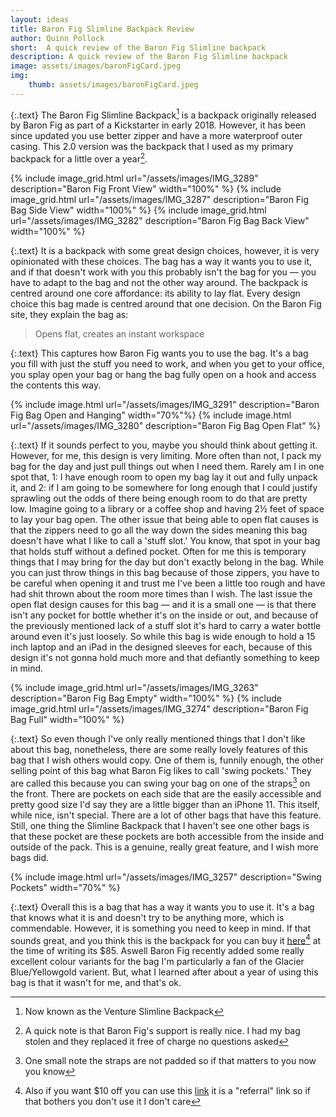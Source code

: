 ```yaml
---
layout: ideas
title: Baron Fig Slimline Backpack Review
author: Quinn Pollock
short:  A quick review of the Baron Fig Slimline backpack
description: A quick review of the Baron Fig Slimline backpack
image: assets/images/baronFigCard.jpeg 
img:
    thumb: assets/images/baronFigCard.jpeg
---
```


 {:.text}
 The Baron Fig Slimline Backpack[^1] is a backpack originally released by Baron Fig as part of a Kickstarter in early 2018. However, it has been since updated you use better zipper and have a more waterproof outer casing. This 2.0 version was the backpack that I used as my primary backpack for a little over a year[^stole].

<div class="image-grid-3">
{% include image_grid.html url="/assets/images/IMG_3289" description="Baron Fig Front View" width="100%" %}
{% include image_grid.html url="/assets/images/IMG_3287" description="Baron Fig Bag Side View" width="100%" %}
{% include image_grid.html url="/assets/images/IMG_3282" description="Baron Fig Bag Back View" width="100%" %}
</div>

{:.text}
 It is a backpack with some great design choices, however, it is very opinionated with these choices. The bag has a way it wants you to use it, and if that doesn't work with you this probably isn't the bag for you — you have to adapt to the bag and not the other way around. The backpack is centred around one core affordance: its ability to lay flat. Every design choice this bag made is centred around that one decision. On the Baron Fig site, they explain the bag as:
 > Opens flat, creates an instant workspace

 {:.text}
 This captures how Baron Fig wants you to use the bag. It's a bag you fill with just the stuff you need to work, and when you get to your office, you splay open your bag or hang the bag fully open on a hook and access the contents this way.


{% include image.html url="/assets/images/IMG_3291" description="Baron Fig Bag Open and Hanging" width="70%"%}
{% include image.html url="/assets/images/IMG_3280" description="Baron Fig Bag Open Flat" %}

{:.text}
 If it sounds perfect to you, maybe you should think about getting it. However, for me, this design is very limiting. More often than not, I pack my bag for the day and just pull things out when I need them. Rarely am I in one spot that, 1: I have enough room to open my bag lay it out and fully unpack it, and 2: if I am going to be somewhere for long enough that I could justify sprawling out the odds of there being enough room to do that are pretty low. Imagine going to a library or a coffee shop and having 2½ feet of space to lay your bag open. The other issue that being able to open flat causes is that the zippers need to go all the way down the sides meaning this bag doesn't have what I like to call a 'stuff slot.' You know, that spot in your bag that holds stuff without a defined pocket. Often for me this is temporary things that I may bring for the day but don't exactly belong in the bag. While you can just throw things in this bag because of those zippers, you have to be careful when opening it and trust me I've been a little too rough and have had shit thrown about the room more times than I wish. The last issue the open flat design causes for this bag — and it is a small one — is that there isn't any pocket for bottle whether it's on the inside or out, and because of the previously mentioned lack of a stuff slot it's hard to carry a water bottle around even it's just loosely. So while this bag is wide enough to hold a 15 inch laptop and an iPad in the designed sleeves for each, because of this design it's not gonna hold much more and that defiantly something to keep in mind.

 <div class="image-grid-2">
{% include image_grid.html url="/assets/images/IMG_3263" description="Baron Fig Bag Empty" width="100%" %}
{% include image_grid.html url="/assets/images/IMG_3274" description="Baron Fig Bag Full" width="100%" %}
 </div>

 {:.text}
 So even though I've only really mentioned things that I don't like about this bag, nonetheless, there are some really lovely features of this bag that I wish others would copy. One of them is, funnily enough, the other selling point of this bag what Baron Fig likes to call 'swing pockets.' They are called this because you can swing your bag on one of the straps[^2] on the front. There are pockets on each side that are the easily accessible and pretty good size I'd say they are a little bigger than an iPhone 11. This itself, while nice, isn't special. There are a lot of other bags that have this feature. Still, one thing the Slimline Backpack that I haven't see one other bags is that these pocket are these pockets are both accessible from the inside and outside of the pack. This is a genuine, really great feature, and I wish more bags did.

{% include image.html url="/assets/images/IMG_3257" description="Swing Pockets" width="70%" %}

 {:.text}
 Overall this is a bag that has a way it wants you to use it. It's a bag that knows what it is and doesn't try to be anything more, which is commendable. However, it is something you need to keep in mind. If that sounds great, and you think this is the backpack for you can buy it [here][bag][^3] at the time of writing its $85. Aswell Baron Fig recently added some really excellent colour variants for the bag I'm particularly a fan of the Glacier Blue/Yellowgold varient. But, what I learned after about a year of using this bag is that it wasn't for me, and that's ok.

 [^1]: Now known as the Venture Slimline Backpack
 [^2]: One small note the straps are not padded so if that matters to you now you know
 [^3]: Also if you want $10 off you can use this [link](http://baronfig.refr.cc/quinnpollock4) it is a "referral" link so if that bothers you don't use it I don't care
 [^stole]: A quick note is that Baron Fig's support is really nice. I had my bag stolen and they replaced it free of charge no questions asked

 [bag]: https://www.baronfig.com/products/backpack?variant=13549513408595